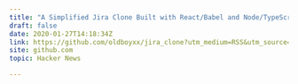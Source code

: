 ```yaml
---
title: "A Simplified Jira Clone Built with React/Babel and Node/TypeScript"
draft: false
date: 2020-01-27T14:18:34Z
link: https://github.com/oldboyxx/jira_clone?utm_medium=RSS&utm_source=hune
site: github.com
topic: Hacker News  

---
```


